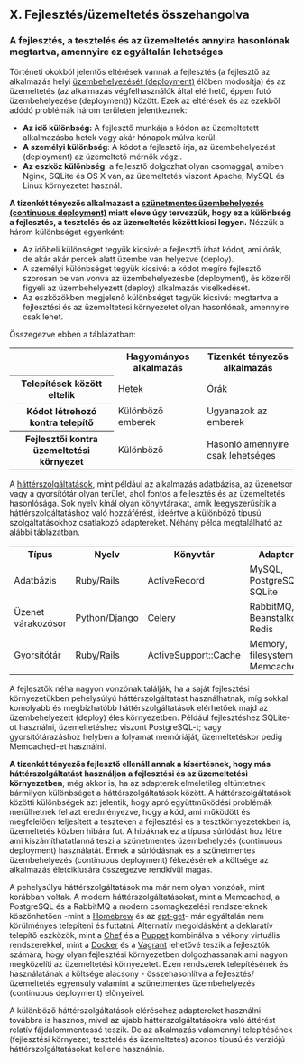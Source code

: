 ## X. Fejlesztés/üzemeltetés összehangolva
### A fejlesztés, a tesztelés és az üzemeltetés annyira hasonlónak megtartva, amennyire ez egyáltalán lehetséges

Történeti okokból jelentős eltérések vannak a fejlesztés (a fejlesztő az alkalmazás helyi [üzembehelyezését (deployment)](./codebase) élőben módosítja) és az üzemeltetés (az alkalmazás végfelhasználók által elérhető, éppen futó üzembehelyezése (deployment)) között.  Ezek az eltérések és az ezekből adódó problémák három területen jelentkeznek:

* **Az idő különbség:** A fejlesztő munkája a kódon az üzemeltetett alkalmazásba hetek vagy akár hónapok múlva kerül.
* **A személyi különbség**: A kódot a fejlesztő írja, az üzembehelyezést (deployment) az üzemeltető mérnök végzi.
* **Az eszköz különbség**:  a fejlesztő dolgozhat olyan csomaggal, amiben Nginx, SQLite és OS X van, az üzemeltetés viszont Apache, MySQL és Linux környezetet használ.

**A tizenkét tényezős alkalmazást a [szünetmentes üzembehelyezés (continuous deployment)](http://avc.com/2011/02/continuous-deployment/) miatt eleve úgy tervezzük, hogy ez a különbség a fejlesztés, a tesztelés és az üzemeltetés között kicsi legyen.** Nézzük a három különbséget egyenként:

* Az időbeli különséget tegyük kicsivé: a fejlesztő írhat kódot, ami órák, de akár akár percek alatt üzembe van helyezve (deploy).
* A személyi különbséget tegyük kicsivé: a kódot megíró fejlesztő szorosan be van vonva az üzembehelyezésbe (deployment), és közelről figyeli az üzembehelyezett (deploy) alkalmazás viselkedését.
* Az eszközökben megjelenő különbséget tegyük kicsivé: megtartva a fejlesztési és az üzemeltetési környezetet olyan hasonlónak, amennyire csak lehet.

Összegezve ebben a táblázatban:

<table>
  <tr>
    <th></th>
    <th>Hagyományos alkalmazás</th>
    <th>Tizenkét tényezős alkalmazás</th>
  </tr>
  <tr>
    <th>Telepítések között eltelik</th>
    <td>Hetek</td>
    <td>Órák</td>
  </tr>
  <tr>
    <th>Kódot létrehozó kontra telepítő</th>
    <td>Különböző emberek</td>
    <td>Ugyanazok az emberek</td>
  </tr>
  <tr>
    <th>Fejlesztői kontra üzemeltetési környezet</th>
    <td>Különböző</td>
    <td>Hasonló amennyire csak lehetséges</td>
  </tr>
</table>

A [háttérszolgáltatások](./backing-services), mint például az alkalmazás adatbázisa, az üzenetsor vagy a gyorsítótár olyan terület, ahol fontos a fejlesztés és az üzemeltetés hasonlósága. Sok nyelv kínál olyan könyvtárakat, amik leegyszerűsítik a háttérszolgáltatáshoz való hozzáférést, ideértve a különböző típusú szolgáltatásokhoz csatlakozó adaptereket. Néhány példa megtalálható az alábbi táblázatban.

<table>
  <tr>
    <th>Típus</th>
    <th>Nyelv</th>
    <th>Könyvtár</th>
    <th>Adapter</th>
  </tr>
  <tr>
    <td>Adatbázis</td>
    <td>Ruby/Rails</td>
    <td>ActiveRecord</td>
    <td>MySQL, PostgreSQL, SQLite</td>
  </tr>
  <tr>
    <td>Üzenet várakozósor</td>
    <td>Python/Django</td>
    <td>Celery</td>
    <td>RabbitMQ, Beanstalkd, Redis</td>
  </tr>
  <tr>
    <td>Gyorsítótár</td>
    <td>Ruby/Rails</td>
    <td>ActiveSupport::Cache</td>
    <td>Memory, filesystem, Memcached</td>
  </tr>
</table>

A fejlesztők néha nagyon vonzónak találják, ha a saját fejlesztési környezetükben pehelysúlyú háttérszolgáltatást használhatnak, míg sokkal komolyabb és megbízhatóbb háttérszolgáltatások elérhetőek majd az üzembehelyezett (deploy) éles környezetben. Például fejlesztéshez SQLite-ot használni, üzemeltetéshez viszont PostgreSQL-t; vagy gyorsítótárazáshoz helyben a folyamat memóriáját, üzemeltetéskor pedig Memcached-et használni.

**A tizenkét tényezős fejlesztő ellenáll annak a kísértésnek, hogy más háttérszolgáltatást használjon a fejlesztési és az üzemeltetési környezetben**, még akkor is, ha az adapterek elméletileg eltüntetnek bármilyen különbséget a háttérszolgáltatások között.  A háttérszolgáltatások közötti különbségek azt jelentik, hogy apró együttműködési problémák merülhetnek fel azt eredményezve, hogy a kód, ami működött és megfelelően teljesített a teszteken a fejlesztési és a tesztkörnyezetekben is, üzemeltetés közben hibára fut. A hibáknak ez a típusa súrlódást hoz létre ami kiszámíthatatlanná teszi a szünetmentes üzembehelyzés (continuous deployment) használatát. Ennek a súrlódásnak és a szünetmentes üzembehelyezés (continuous deployment) fékezésének a költsége az alkalmazás életciklusára összegezve rendkívül magas.

A pehelysúlyú háttérszolgáltatások ma már nem olyan vonzóak, mint korábban voltak.  A modern háttérszolgáltatásokat, mint a Memcached, a PostgreSQL és a RabbitMQ a modern csomagkezelési rendszereknek köszönhetően -mint a [Homebrew](http://mxcl.github.com/homebrew/) és az [apt-get](https://help.ubuntu.com/community/AptGet/Howto)- már egyáltalán nem körülményes telepíteni és futtatni. Alternatív megoldásként a deklaratív telepítő eszközök, mint a [Chef](http://www.opscode.com/chef/) és a [Puppet](http://docs.puppetlabs.com/) kombinálva a vékony virtuális rendszerekkel, mint a [Docker](https://www.docker.com/) és a [Vagrant](http://vagrantup.com/) lehetővé teszik a fejlesztők számára, hogy olyan fejlesztési környezetben dolgozhassanak ami nagyon megközelíti az üzemeltetési környezetet. Ezen rendszerek telepítésének és használatának a költsége alacsony - összehasonlítva a fejlesztés/üzemeltetés egyensúly valamint a szünetmentes üzembehelyezés (continuous deployment) előnyeivel.

A különböző háttérszolgáltatások eléréséhez adaptereket használni továbbra is hasznos, mivel az újabb háttérszolgáltatásokra való áttérést relatív fájdalommentessé teszik. De az alkalmazás valamennyi telepítésének (fejlesztési környezet, tesztelés és üzemeltetés) azonos típusú és verziójú háttérszolgáltatásokat kellene használnia.